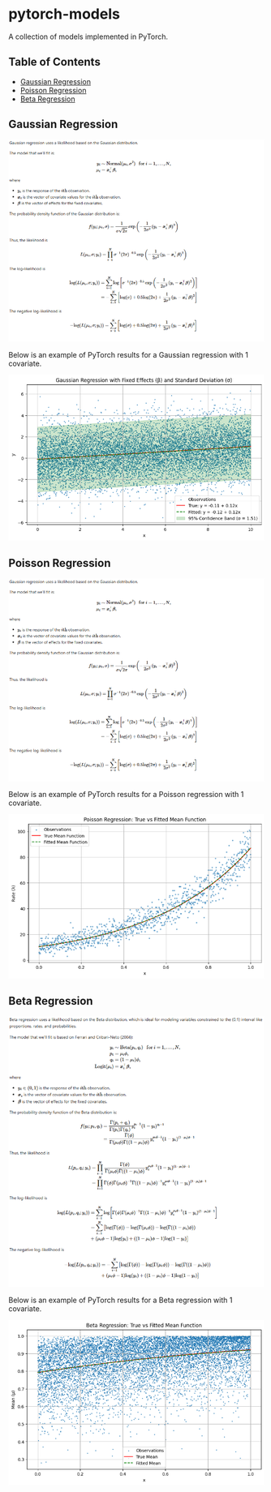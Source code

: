 # pytorch-models

A collection of models implemented in PyTorch.

## Table of Contents
- [Gaussian Regression](#gaussian-regression)
- [Poisson Regression](#poisson-regression)
- [Beta Regression](#beta-regression)

## Gaussian Regression

![GaussianLatex](assets/GaussianLatex.png)

Below is an example of PyTorch results for a Gaussian regression with 1 covariate.

![GaussianRegression](assets/GaussianRegression.png)

## Poisson Regression

![PoissonLatex](assets/GaussianLatex.png)

Below is an example of PyTorch results for a Poisson regression with 1 covariate.

![PoissonRegression](assets/PoissonRegression.png)

## Beta Regression

![BetaLatex](assets/BetaLatex.png)

Below is an example of PyTorch results for a Beta regression with 1 covariate.

![BetaRegression](assets/BetaRegression.png)
